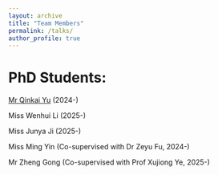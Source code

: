 ```yaml
---
layout: archive
title: "Team Members"
permalink: /talks/
author_profile: true
---
```



PhD Students:   
======

[Mr Qinkai Yu](https://scholar.google.com/citations?user=91kKHIcAAAAJ&hl=en) (2024-)  

Miss Wenhui Li (2025-)  

Miss Junya Ji (2025-)  

Miss Ming Yin (Co-supervised with Dr Zeyu Fu, 2024-)  

Mr Zheng Gong (Co-supervised with Prof Xujiong Ye, 2025-)  
